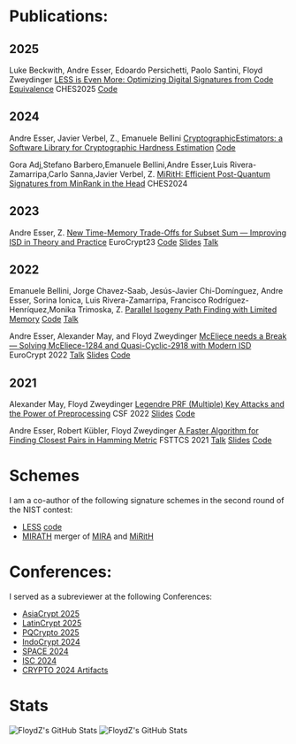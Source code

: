 # Publications:
## 2025

Luke Beckwith, Andre Esser, Edoardo Persichetti, Paolo Santini, Floyd Zweydinger
[LESS is Even More: Optimizing Digital Signatures from Code Equivalence](https://eprint.iacr.org/2025/1424) CHES2025 [Code](https://github.com/less-sig/LESS)

## 2024

Andre Esser, Javier Verbel, Z., Emanuele Bellini
[CryptographicEstimators: a Software Library for Cryptographic Hardness Estimation](https://eprint.iacr.org/2023/589) [Code](https://github.com/Crypto-TII/CryptographicEstimators)

Gora Adj,Stefano Barbero,Emanuele Bellini,Andre Esser,Luis Rivera-Zamarripa,Carlo Sanna,Javier Verbel, Z.
[MiRitH: Efficient Post-Quantum Signatures from MinRank in the Head](https://eprint.iacr.org/2023/1666) CHES2024

## 2023

Andre Esser, Z.
[New Time-Memory Trade-Offs for Subset Sum — Improving ISD in Theory and Practice](https://eprint.iacr.org/2022/1329) EuroCrypt23 [Code](https://github.com/FloydZ/decoding) [Slides](https://informatik.rub.de/wp-content/uploads/2023/05/talk.pdf) [Talk](https://www.youtube.com/watch?v=L01SOhpSvlA)

## 2022

Emanuele Bellini, Jorge Chavez-Saab, Jesús-Javier Chi-Domínguez, Andre Esser, Sorina Ionica, Luis Rivera-Zamarripa, Francisco Rodríguez-Henríquez,Monika Trimoska, Z.
[Parallel Isogeny Path Finding with Limited Memory](https://eprint.iacr.org/2022/1464) [Code](https://github.com/TheSIPFDTeam/SIPFD) [Talk](https://www.youtube.com/watch?v=0ycz9MQquZw&list=PL1aGzrAyzO_D-3uKJAxo_080dCLf2NZle&index=10)

Andre Esser, Alexander May, and Floyd Zweydinger
[McEliece needs a Break — Solving McEliece-1284 and Quasi-Cyclic-2918 with Modern ISD](https://eprint.iacr.org/2021/1634) EuroCrypt 2022 [Talk](https://www.youtube.com/watch?v=nkRpkf4efuE) [Slides](https://informatik.rub.de/wp-content/uploads/2022/10/Slides.pdf) [Code](https://github.com/FloydZ/decoding)

## 2021
Alexander May, Floyd Zweydinger
[Legendre PRF (Multiple) Key Attacks and the Power of Preprocessing](https://eprint.iacr.org/2021/645) CSF 2022 [Slides](https://informatik.rub.de/wp-content/uploads/2022/10/Slides-1.pdf) [Code](https://github.com/FloydZ/prep-legendre)

Andre Esser, Robert Kübler, Floyd Zweydinger
[A Faster Algorithm for Finding Closest Pairs in Hamming Metric](https://arxiv.org/abs/2102.02597) FSTTCS 2021 [Talk](https://www.youtube.com/watch?v=yit-XdpXw04) [Slides](https://informatik.rub.de/wp-content/uploads/2022/10/Slides-2.pdf) [Code](https://github.com/FloydZ/NNAlgorithm)


# Schemes

I am a co-author of the following signature schemes in the second round 
of the NIST contest:
- [LESS](https://github.com/less-sig/LESS) [code](https://github.com/less-sig/LESS)
- [MIRATH](https://pqc-mirath.org/) merger of [MIRA](https://pqc-mira.org/) and [MiRitH](https://pqc-mirith.org/)

# Conferences:

I served as a subreviewer at the following Conferences:
- [AsiaCrypt 2025](https://asiacrypt.iacr.org/2025/)
- [LatinCrypt 2025](https://ciencias.medellin.unal.edu.co/eventos/latincrypt/)
- [PQCrypto 2025](https://pqcrypto2025.iis.sinica.edu.tw/)
- [IndoCrypt 2024](https://setsindia.in/indocrypt2024/indocrypt)
- [SPACE 2024](https://space2024.cse.iitk.ac.in/)
- [ISC 2024](https://isc24.cs.gmu.edu/)
- [CRYPTO 2024 Artifacts](https://crypto.iacr.org/2024/callforartifacts.php)

# Stats

<img src="https://github-readme-stats.vercel.app/api?username=FloydZ&theme=gruvbox&show_icons=true&hide_border=true&count_private=true" alt="FloydZ's GitHub Stats" />
<img src="https://github-readme-stats.vercel.app/api/top-langs/?username=FloydZ&theme=gruvbox&show_icons=true&hide_border=true&layout=compact" alt="FloydZ's GitHub Stats" />
